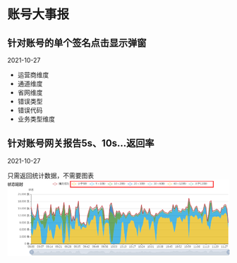 # 账号大事报

## 针对账号的单个签名点击显示弹窗
2021-10-27

- 运营商维度
- 通道维度
- 省网维度
- 错误类型
- 错误代码
- 业务类型维度

## 针对账号网关报告5s、10s...返回率
2021-10-27

只需返回统计数据，不需要图表
![参考图片](img/2021-10-18-001.png)

